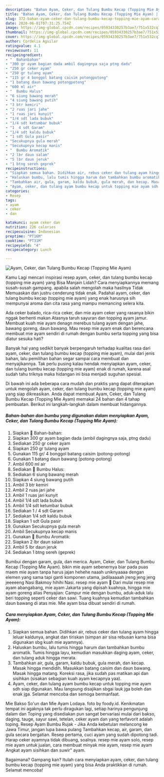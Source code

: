 ```yaml
---
description: "Bahan Ayam, Ceker, dan Tulang Bumbu Kecap (Topping Mie Ayam) | Cara Buat Ayam, Ceker, dan Tulang Bumbu Kecap (Topping Mie Ayam) Yang Lezat"
title: "Bahan Ayam, Ceker, dan Tulang Bumbu Kecap (Topping Mie Ayam) | Cara Buat Ayam, Ceker, dan Tulang Bumbu Kecap (Topping Mie Ayam) Yang Lezat"
slug: 372-bahan-ayam-ceker-dan-tulang-bumbu-kecap-topping-mie-ayam-cara-buat-ayam-ceker-dan-tulang-bumbu-kecap-topping-mie-ayam-yang-lezat
date: 2020-06-01T07:31:25.754Z
image: https://img-global.cpcdn.com/recipes/05934330257b3ae7/751x532cq70/ayam-ceker-dan-tulang-bumbu-kecap-topping-mie-ayam-foto-resep-utama.jpg
thumbnail: https://img-global.cpcdn.com/recipes/05934330257b3ae7/751x532cq70/ayam-ceker-dan-tulang-bumbu-kecap-topping-mie-ayam-foto-resep-utama.jpg
cover: https://img-global.cpcdn.com/recipes/05934330257b3ae7/751x532cq70/ayam-ceker-dan-tulang-bumbu-kecap-topping-mie-ayam-foto-resep-utama.jpg
author: Cordelia Aguilar
ratingvalue: 4.1
reviewcount: 11
recipeingredient:
- "  Bahanbahan"
- "300 gr ayam bagian dada ambil dagingnya saja ptng dadu"
- "250 gr ceker ayam"
- "250 gr tulang ayam"
- "115 gr 4 bonggol batang caisim potongpotong"
- "1 batang daun bawang potongpotong"
- "600 ml air"
- "  Bumbu Halus"
- "6 siung bawang merah"
- "4 siung bawang putih"
- "3 btr kemiri"
- "2 ruas jari jahe"
- "1 ruas jari kunyit"
- "1/4 sdt lada bubuk"
- "1/4 sdt ketumbar bubuk"
- "1  4 sdt Garam"
- "1/4 sdt kaldu bubuk"
- "1 sdt Gula pasir"
- "Secukupnya gula merah"
- "Secukupnya kecap manis"
- "  Bumbu Aromatik"
- "2 lbr daun salam"
- "5 lbr daun jeruk"
- "1 btng sereh geprek"
recipeinstructions:
- "Siapkan semua bahan. Didihkan air, rebus ceker dan tulang ayam hingga leluar kaldunya, angkat dan tiriskan (simpan air sisa rebusan karna bisa digunakan sbg kuah mie ayamnya)."
- "Haluskan bumbu, lalu tumis hingga harum dan tambahkan bumbu aromatik. Tumis hingga layu, kemudian masukkan daging ayam, ceker, dan tulang aduk hingga merata."
- "Tambahkan air, gula, garam, kaldu bubuk, gula merah, dan kecap. Masak hingga mendidih. Masukkan batang caisim dan daun bawang. Masak hingga matang. Koreksi rasa, jika sudah pas matikan api dan sisihkan (sisakan sebagian kuah ayam kecapnya yaa)."
- "Ayam, ceker, dan tulang ayam bumbu kecap untuk topping mie ayam sdh siap digunakan. Mau langsung disajikan sbgai lauk jga boleh dan enak jga. Selamat mencoba dan semoga bermanfaat."
categories:
- Resep
tags:
- ayam
- ceker
- dan

katakunci: ayam ceker dan 
nutrition: 226 calories
recipecuisine: Indonesian
preptime: "PT16M"
cooktime: "PT31M"
recipeyield: "4"
recipecategory: Lunch

---
```



![Ayam, Ceker, dan Tulang Bumbu Kecap (Topping Mie Ayam)](https://img-global.cpcdn.com/recipes/05934330257b3ae7/751x532cq70/ayam-ceker-dan-tulang-bumbu-kecap-topping-mie-ayam-foto-resep-utama.jpg)

Kamu Lagi mencari inspirasi resep ayam, ceker, dan tulang bumbu kecap (topping mie ayam) yang Bisa Manjain Lidah? Cara menyiapkannya memang susah-susah gampang. apabila salah mengolah maka hasilnya Tidak Memuaskan dan justru cenderung tidak enak. Padahal ayam, ceker, dan tulang bumbu kecap (topping mie ayam) yang enak harusnya sih mempunyai aroma dan cita rasa yang mampu memancing selera kita.

Ada ceker balado, rica-rica ceker, dan mie ayam ceker yang rasanya bikin nggak berhenti makan Atasnya taruh sayuran dan topping ayam jamur. Membuat kuah mie ayam denagn merebus tulang ayam dengan jahe, bawang goreng, daun bawang. Mau resep mie ayam enak dan berencana membuat mie ayam sendiri di rumah dengan bumbu serta topping yang bisa diatur sesuka hati?

Banyak hal yang sedikit banyak berpengaruh terhadap kualitas rasa dari ayam, ceker, dan tulang bumbu kecap (topping mie ayam), mulai dari jenis bahan, lalu pemilihan bahan segar sampai cara membuat dan menyajikannya. Tak perlu pusing kalau hendak menyiapkan ayam, ceker, dan tulang bumbu kecap (topping mie ayam) enak di rumah, karena asal sudah tahu triknya maka hidangan ini bisa menjadi suguhan spesial.


Di bawah ini ada beberapa cara mudah dan praktis yang dapat diterapkan untuk mengolah ayam, ceker, dan tulang bumbu kecap (topping mie ayam) yang siap dikreasikan. Anda dapat membuat Ayam, Ceker, dan Tulang Bumbu Kecap (Topping Mie Ayam) memakai 24 bahan dan 4 tahap pembuatan. Berikut ini langkah-langkah dalam membuat hidangannya.

<!--inarticleads1-->

##### Bahan-bahan dan bumbu yang digunakan dalam menyiapkan Ayam, Ceker, dan Tulang Bumbu Kecap (Topping Mie Ayam):

1. Siapkan  🍗 Bahan-bahan:
1. Siapkan 300 gr ayam bagian dada (ambil dagingnya saja, ptng dadu)
1. Sediakan 250 gr ceker ayam
1. Siapkan 250 gr tulang ayam
1. Gunakan 115 gr/ 4 bonggol batang caisim (potong-potong)
1. Gunakan 1 batang daun bawang (potong-potong)
1. Ambil 600 ml air
1. Sediakan  🌰 Bumbu Halus:
1. Sediakan 6 siung bawang merah
1. Siapkan 4 siung bawang putih
1. Ambil 3 btr kemiri
1. Ambil 2 ruas jari jahe
1. Ambil 1 ruas jari kunyit
1. Ambil 1/4 sdt lada bubuk
1. Ambil 1/4 sdt ketumbar bubuk
1. Sediakan 1 / 4 sdt Garam
1. Sediakan 1/4 sdt kaldu bubuk
1. Siapkan 1 sdt Gula pasir
1. Gunakan Secukupnya gula merah
1. Ambil Secukupnya kecap manis
1. Gunakan  🌰 Bumbu Aromatik:
1. Siapkan 2 lbr daun salam
1. Ambil 5 lbr daun jeruk
1. Sediakan 1 btng sereh (geprek)


Bumbui dengan garam, gula, dan merica. Ayam, Ceker, dan Tulang Bumbu Kecap (Topping Mie Ayam). bikin mie ayam sebenernya biar pada puas maem mie ayam tanpa harus jajan hehehe naaah uniknyaaaa dengan elemen yang sama tapi ganti komponen utama, jadilaaaaah jreng jeng jeng jeeeeeng Nasi Bakmoy hihihi Nasi. resep mie ayam 🍜 Dari mulai resep mie ayam abangabang, mie ayam Jakarta yang dipisah kuahnya, hingga mie ayam goreng alias Penyajian: Campur mie dengan bumbu, aduk-aduk lalu beri topping seperti ceker dan sawi. Tuang kuahnya kemudian tambahkan daun bawang di atas mie. Mie ayam bisa dibuat sendiri di rumah. 

<!--inarticleads2-->

##### Cara menyiapkan Ayam, Ceker, dan Tulang Bumbu Kecap (Topping Mie Ayam):

1. Siapkan semua bahan. Didihkan air, rebus ceker dan tulang ayam hingga leluar kaldunya, angkat dan tiriskan (simpan air sisa rebusan karna bisa digunakan sbg kuah mie ayamnya).
1. Haluskan bumbu, lalu tumis hingga harum dan tambahkan bumbu aromatik. Tumis hingga layu, kemudian masukkan daging ayam, ceker, dan tulang aduk hingga merata.
1. Tambahkan air, gula, garam, kaldu bubuk, gula merah, dan kecap. Masak hingga mendidih. Masukkan batang caisim dan daun bawang. Masak hingga matang. Koreksi rasa, jika sudah pas matikan api dan sisihkan (sisakan sebagian kuah ayam kecapnya yaa).
1. Ayam, ceker, dan tulang ayam bumbu kecap untuk topping mie ayam sdh siap digunakan. Mau langsung disajikan sbgai lauk jga boleh dan enak jga. Selamat mencoba dan semoga bermanfaat.


Mie Bakso So&#39;un dan Mie Ayam Lodaya. foto by foody.id. Kenikmatan tempat ini agaknya tak perlu diragukan lagi, setiap harinya pengunjung dalam dan Toping yang disediakan pun sangat bervariasi mulai dari bakso, daging, tauge, sayur sawi, tetelan, ceker ayam dan yang terfavorit adalah toping. Resep Ayam Bumbu Rujak - Jika Anda kebetulan melancong ke Jawa Timur, jangan lupa bawa pulang Tambahkan kecap, air, garam, dan gula secara bergatian. Resep pertama, cuci ayam yang sudah dipotong tadi. Harap ceker ayamnya tidak dibuang, soalnya. resep mie ayam solo, resep mie ayam untuk jualan, cara membuat minyak mie ayam, resep mie ayam Angkat ayam sisihkan dan suwir&#34; ayam. 

Bagaimana? Gampang kan? Itulah cara menyiapkan ayam, ceker, dan tulang bumbu kecap (topping mie ayam) yang bisa Anda praktikkan di rumah. Selamat mencoba!
